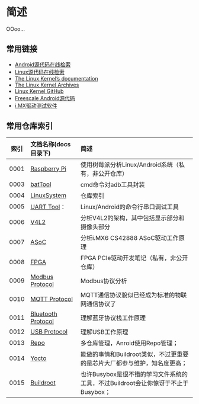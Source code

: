 # 简述

OOoo...


## 常用链接

* [Android源代码在线检索](https://cs.android.com/)
* [Linux源代码在线检索](https://elixir.bootlin.com/linux/latest/source)
* [The Linux Kernel’s documentation](https://www.kernel.org/doc/html/latest/)
* [The Linux Kernel Archives](https://www.kernel.org/)
* [Linux Kernel GitHub](https://github.com/torvalds/linux)
* [Freescale Android源代码](https://source.codeaurora.org/external/imx)
* [i.MX驱动测试软件](https://source.codeaurora.org/external/imx/imx-test/)


## 常用仓库索引

索引 | 文档名称(docs目录下) | 简述
-----|:------|:-----
0001 | [Raspberry Pi](https://github.com/ZengjfOS/RaspberryPi)                  | 使用树莓派分析Linux/Android系统（私有，非公开仓库）
0003 | [batTool](https://github.com/ZengjfOS/batTool)                           | cmd命令对adb工具封装
0004 | [LinuxSystem](https://github.com/ZengjfOS/LinuxSystem)					| 仓库索引
0005 | [UART Tool](https://github.com/ZengjfOS/UartRS)：                        | Linux/Android的命令行串口调试工具
0006 | [V4L2](https://github.com/ZengjfOS/V4L2)                                 | 分析V4L2的架构，其中包括显示部分和摄像头部分
0007 | [ASoC](https://github.com/ZengjfOS/ASoC)                                 | 分析i.MX6 CS42888 ASoC驱动工作原理
0008 | [FPGA](https://github.com/ZengjfOS/FPGA)                                 | FPGA PCIe驱动开发笔记（私有，非公开仓库）
0009 | [Modbus Protocol](https://github.com/ZengjfOS/Modbus_TCP)                | Modbus协议分析
0010 | [MQTT Protocol](https://github.com/ZengjfOS/MQTTClient4Android/blob/master/docs/README.md)   | MQTT通信协议貌似已经成为标准的物联网通信协议了
0011 | [Bluetooth Protocol](https://github.com/ZengjfOS/Bluetooth)              | 理解蓝牙协议栈工作原理
0012 | [USB Protocol](https://github.com/ZengjfOS/USB)                          | 理解USB工作原理
0013 | [Repo](https://github.com/ZengjfOS/manifest)                             | 多仓库管理，Anroid使用Repo管理；
0014 | [Yocto](https://github.com/ZengjfOS/Yocto)                               | 能做的事情和Buildroot类似，不过更重要的是芯片大厂都参与维护，知名度更高；
0015 | [Buildroot](https://github.com/ZengjfOS/Buildroot)                       | 也许Busybox是很不错的学习文件系统的工具，不过Buildroot会让你惊讶于不止于Busybox；

